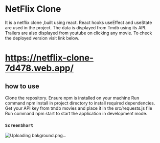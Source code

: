 # NetFlix Clone

It is a netflix clone ,built using react. React hooks useEffect and useState are used in the project. The data is displayed from Tmdb using its API. Trailers are also displayed from youtube on clicking any movie. To check the deployed version visit link below.

# https://netflix-clone-7d478.web.app/

## how to use

Clone the repository.
Ensure npm is installed on your machine
Run command npm install in project directory to install required dependencies.
Get your API key from tmdb movies and place it in the src/requests.js file
Run command npm start to start the application in development mode.


### `ScreenShort`

![Uploading bakground.png…]()


